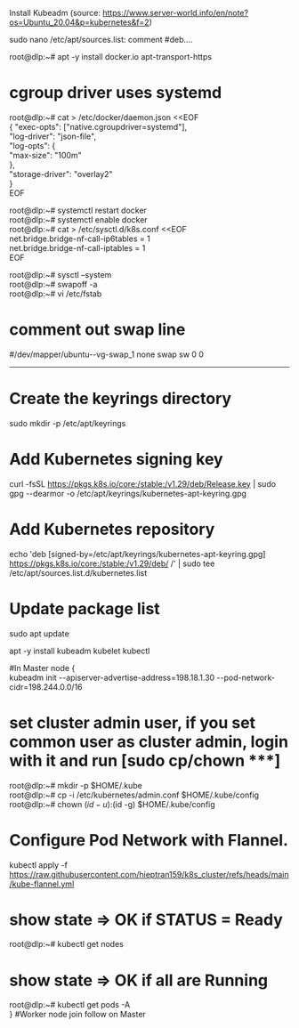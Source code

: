 Install Kubeadm (source: https://www.server-world.info/en/note?os=Ubuntu_20.04&p=kubernetes&f=2)

sudo nano /etc/apt/sources.list: comment #deb….

root@dlp:~# apt -y install docker.io apt-transport-https
# cgroup driver uses systemd
root@dlp:~# cat > /etc/docker/daemon.json <<EOF  
{
  "exec-opts": ["native.cgroupdriver=systemd"],  
  "log-driver": "json-file",  
  "log-opts": {  
    "max-size": "100m"  
  },  
  "storage-driver": "overlay2"  
}  
EOF  

root@dlp:~# systemctl restart docker  
root@dlp:~# systemctl enable docker  
root@dlp:~# cat > /etc/sysctl.d/k8s.conf <<EOF  
net.bridge.bridge-nf-call-ip6tables = 1  
net.bridge.bridge-nf-call-iptables = 1  
EOF  

root@dlp:~# sysctl –system  
root@dlp:~# swapoff -a  
root@dlp:~# vi /etc/fstab  
# comment out swap line
#/dev/mapper/ubuntu--vg-swap_1 none swap sw 0 0

------------------------------------------------------------------------------------------------------
# Create the keyrings directory
sudo mkdir -p /etc/apt/keyrings

# Add Kubernetes signing key
curl -fsSL https://pkgs.k8s.io/core:/stable:/v1.29/deb/Release.key | sudo gpg --dearmor -o /etc/apt/keyrings/kubernetes-apt-keyring.gpg

# Add Kubernetes repository
echo 'deb [signed-by=/etc/apt/keyrings/kubernetes-apt-keyring.gpg] https://pkgs.k8s.io/core:/stable:/v1.29/deb/ /' | sudo tee /etc/apt/sources.list.d/kubernetes.list

# Update package list
sudo apt update

apt -y install kubeadm kubelet kubectl  

#In Master node 
{  
  kubeadm init --apiserver-advertise-address=198.18.1.30 --pod-network-cidr=198.244.0.0/16  
  # set cluster admin user, if you set common user as cluster admin, login with it and run [sudo cp/chown ***]  
  root@dlp:~# mkdir -p $HOME/.kube  
  root@dlp:~# cp -i /etc/kubernetes/admin.conf $HOME/.kube/config  
  root@dlp:~# chown $(id -u):$(id -g) $HOME/.kube/config  
  #	Configure Pod Network with Flannel.
  kubectl apply -f https://raw.githubusercontent.com/hieptran159/k8s_cluster/refs/heads/main/kube-flannel.yml  
  # show state ⇒ OK if STATUS = Ready
  root@dlp:~# kubectl get nodes  
  # show state ⇒ OK if all are Running
  root@dlp:~# kubectl get pods -A  
}
#Worker node join follow on Master
